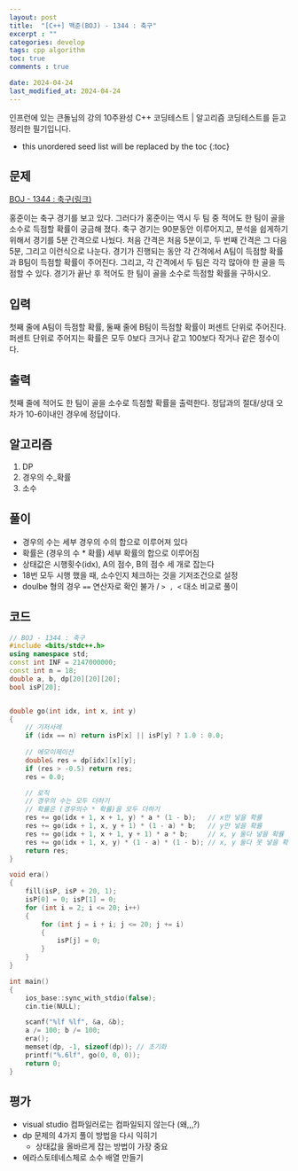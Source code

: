 ```yaml
---
layout: post
title:  "[C++] 백준(BOJ) - 1344 : 축구"
excerpt : ""
categories: develop
tags: cpp algorithm
toc: true
comments : true

date: 2024-04-24
last_modified_at: 2024-04-24
---
```

> <span style="font-size: 80%">
인프런에 있는 큰돌님의 강의 10주완성 C++ 코딩테스트 | 알고리즘 코딩테스트를 듣고 정리한 필기입니다.</span>

<!--more-->

* this unordered seed list will be replaced by the toc
{:toc}

## 문제 

[BOJ - 1344 : 축구(링크)](https://www.acmicpc.net/problem/1344)

홍준이는 축구 경기를 보고 있다. 그러다가 홍준이는 역시 두 팀 중 적어도 한 팀이 골을 소수로 득점할 확률이 궁금해 졌다. 축구 경기는 90분동안 이루어지고, 분석을 쉽게하기 위해서 경기를 5분 간격으로 나눴다. 처음 간격은 처음 5분이고, 두 번째 간격은 그 다음 5분, 그리고 이런식으로 나눈다. 경기가 진행되는 동안 각 간격에서 A팀이 득점할 확률과 B팀이 득점할 확률이 주어진다. 그리고, 각 간격에서 두 팀은 각각 많아야 한 골을 득점할 수 있다. 경기가 끝난 후 적어도 한 팀이 골을 소수로 득점할 확률을 구하시오.

## 입력
첫째 줄에 A팀이 득점할 확률, 둘째 줄에 B팀이 득점할 확률이 퍼센트 단위로 주어진다. 퍼센트 단위로 주어지는 확률은 모두 0보다 크거나 같고 100보다 작거나 같은 정수이다.

## 출력
첫째 줄에 적어도 한 팀이 골을 소수로 득점할 확률을 출력한다. 정답과의 절대/상대 오차가 10-6이내인 경우에 정답이다.

## 알고리즘
1. DP
2. 경우의 수_확률
3. 소수

## 풀이
- 경우의 수는 세부 경우의 수의 합으로 이루어져 있다
- 확률은 (경우의 수 * 확률) 세부 확률의 합으로 이루어짐
- 상태값은 시행횟수(idx), A의 점수, B의 점수 세 개로 잡는다
- 18번 모두 시행 했을 때, 소수인지 체크하는 것을 기저조건으로 설정
- doulbe 형의 경우 `==` 연산자로 확인 불가 / `> , <` 대소 비교로 풀이

## 코드
```cpp
// BOJ - 1344 : 축구
#include <bits/stdc++.h>
using namespace std;
const int INF = 2147000000;
const int n = 18;
double a, b, dp[20][20][20];
bool isP[20];


double go(int idx, int x, int y)
{
	// 기저사례
	if (idx == n) return isP[x] || isP[y] ? 1.0 : 0.0;
	
	// 메모이제이션
	double& res = dp[idx][x][y];
	if (res > -0.5) return res;
	res = 0.0;

	// 로직
	// 경우의 수는 모두 더하기
	// 확률은 (경우의수 * 확률)을 모두 더하기
	res += go(idx + 1, x + 1, y) * a * (1 - b);   // x만 넣을 확률
	res += go(idx + 1, x, y + 1) * (1 - a) * b;   // y만 넣을 확률
	res += go(idx + 1, x + 1, y + 1) * a * b;	  // x, y 둘다 넣을 확률
	res += go(idx + 1, x, y) * (1 - a) * (1 - b); // x, y 둘다 못 넣을 확률
	return res;
}

void era()
{
	fill(isP, isP + 20, 1);
	isP[0] = 0; isP[1] = 0;
	for (int i = 2; i <= 20; i++)
	{
		for (int j = i + i; j <= 20; j += i)
		{
			isP[j] = 0;
		}
	}
}

int main()
{
	ios_base::sync_with_stdio(false);
	cin.tie(NULL);

	scanf("%lf %lf", &a, &b);
	a /= 100; b /= 100;
	era();
	memset(dp, -1, sizeof(dp)); // 초기화
	printf("%.6lf", go(0, 0, 0));
	return 0;
}
```

## 평가  
- visual studio 컴파일러로는 컴파일되지 않는다 (왜,,,?)
- dp 문제의 4가지 풀이 방법을 다시 익히기
  - 상태값을 올바르게 잡는 방법이 가장 중요
- 에라스토테네스체로 소수 배열 만들기